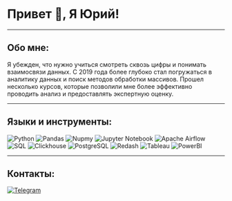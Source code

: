 # Привет 👋, Я Юрий!
___
## Обо мне:
Я убежден, что нужно учиться смотреть сквозь цифры и понимать взаимосвязи данных.
С 2019 года более глубоко стал погружаться в аналитику данных и поиск методов обработки массивов.
Прошел несколько курсов, которые позволили мне более эффективно проводить анализ и предоставлять экспертную оценку.
___
## Языки и инструменты:
![Python](https://img.shields.io/badge/-Python-090910?style=for-the-badge&logo=python&logoColor)
![Pandas](https://img.shields.io/badge/-Pandas-090910?style=for-the-badge&logo=pandas&logoColor)
![Nupmy](https://img.shields.io/badge/-Numpy-090910?style=for-the-badge&logo=numpy&logoColor)
![Jupyter Notebook](https://img.shields.io/badge/Jupyter%20Notebook-090910?style=for-the-badge&logo=jupyter&logoColor)
![Apache Airflow](https://img.shields.io/badge/-Apacheairflow-090910?style=for-the-badge&logo=apacheairflow&logoColor)
![SQL](https://img.shields.io/badge/-SQL-090910?style=for-the-badge&logo=sql&logoColor)
![Clickhouse](https://img.shields.io/badge/-Clickhouse-090910?style=for-the-badge&logo=Clickhouse&logoColor)
![PostgreSQL](https://img.shields.io/badge/-PostgreSQL-090910?style=for-the-badge&logo=PostgreSQL&logoColor)
![Redash](https://img.shields.io/badge/-Redash-090910?style=for-the-badge&logo=Redash&logoColor)
![Tableau](https://img.shields.io/badge/-Tableau-090910?style=for-the-badge&logo=Tableau&logoColor)
![PowerBI](https://img.shields.io/badge/-PowerBI-090910?style=for-the-badge&logo=PowerBI&logoColor)
___
## Контакты:
[![Telegram](https://img.shields.io/badge/Telegram-090910?style=for-the-badge&logo=telegram&logoColor=white)](https://t.me/ybezgodkov)

<!--
**ybezgodkov/ybezgodkov** is a ✨ _special_ ✨ repository because its `README.md` (this file) appears on your GitHub profile.

Here are some ideas to get you started:

- 🔭 I’m currently working on ...
- 🌱 I’m currently learning ...
- 👯 I’m looking to collaborate on ...
- 🤔 I’m looking for help with ...
- 💬 Ask me about ...
- 📫 How to reach me: ...
- 😄 Pronouns: ...
- ⚡ Fun fact: ...
-->
